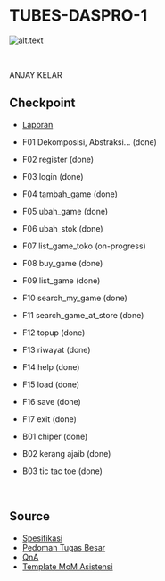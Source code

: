 # TUBES-DASPRO-1
![alt.text](https://github.com/egijago/-/blob/main/1649952675915.jpg)

<p>&nbsp;</p>


ANJAY KELAR
## Checkpoint


* [Laporan](https://docs.google.com/document/d/1s_UySRMJrCrNWzUU9hruQbcqs4HriJKP2vFcl5C6KOU/edit?usp=sharing)
* F01 Dekomposisi, Abstraksi... (done)
* F02 register (done)
* F03 login (done)
* F04 tambah_game (done)
* F05 ubah_game (done)
* F06 ubah_stok (done)
* F07 list_game_toko (on-progress)
* F08 buy_game (done)
* F09 list_game (done)
* F10 search_my_game (done)
* F11 search_game_at_store (done)
* F12 topup (done)
* F13 riwayat (done)
* F14 help (done)
* F15 load (done)
* F16 save (done)
* F17 exit (done)

* B01 chiper (done)
* B02 kerang ajaib (done)
* B03 tic tac toe (done)

<p>&nbsp;</p>

## Source
* [Spesifikasi](https://docs.google.com/document/d/1mqODeKIMLjvRmoUb_XQPK7pOifJb-rma83bMuqE9C1s/edit)
* [Pedoman Tugas Besar](https://docs.google.com/document/d/1khqxiNDRZhQy7sbku1TdyEWQr7gWOujk8TWJzrubgAU/edit)
* [QnA](https://docs.google.com/spreadsheets/d/18khMMArQvZ1gCCQSdAjNcLo81MdIgUu3k1z9i5Jj6B0/edit#gid=0)
* [Template MoM Asistensi](https://olympia.id/mod/resource/view.php?id=6138)
